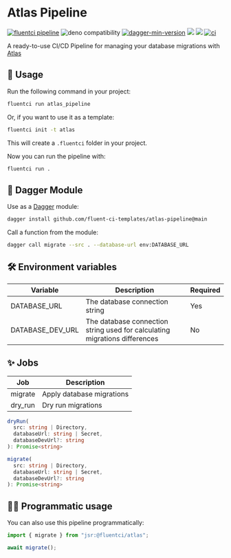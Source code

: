 # Atlas Pipeline

[![fluentci pipeline](https://shield.fluentci.io/x/atlas_pipeline)](https://pkg.fluentci.io/atlas_pipeline)
![deno compatibility](https://shield.deno.dev/deno/^1.41)
[![dagger-min-version](https://shield.fluentci.io/dagger/v0.11.7)](https://dagger.io)
[![](https://jsr.io/badges/@fluentci/atlas)](https://jsr.io/@fluentci/atlas)
[![](https://img.shields.io/codecov/c/gh/fluent-ci-templates/atlas-pipeline)](https://codecov.io/gh/fluent-ci-templates/atlas-pipeline)
[![ci](https://github.com/fluent-ci-templates/atlas-pipeline/actions/workflows/ci.yml/badge.svg)](https://github.com/fluent-ci-templates/atlas-pipeline/actions/workflows/ci.yml)

A ready-to-use CI/CD Pipeline for managing your database migrations with [Atlas](https://atlasgo.io/)

## 🚀 Usage

Run the following command in your project:

```bash
fluentci run atlas_pipeline
```

Or, if you want to use it as a template:

```bash
fluentci init -t atlas
```

This will create a `.fluentci` folder in your project.

Now you can run the pipeline with:

```bash
fluentci run .
```

## 🧩 Dagger Module

Use as a [Dagger](https://dagger.io) module:

```bash
dagger install github.com/fluent-ci-templates/atlas-pipeline@main
```

Call a function from the module:

```bash
dagger call migrate --src . --database-url env:DATABASE_URL
```

## 🛠️ Environment variables

| Variable         | Description                    | Required |
| ---------------- | ------------------------------ | -------- |
| DATABASE_URL     | The database connection string | Yes      |
| DATABASE_DEV_URL | The database connection string used for calculating migrations differences | No      |

## ✨ Jobs

| Job       | Description               |
| --------- | ------------------------- |
| migrate   | Apply database migrations |
| dry_run   | Dry run migrations        |

```typescript
dryRun(
  src: string | Directory,
  databaseUrl: string | Secret,
  databaseDevUrl?: string
): Promise<string>

migrate(
  src: string | Directory,
  databaseUrl: string | Secret,
  databaseDevUrl?: string
): Promise<string> 
```

## 👨‍💻 Programmatic usage

You can also use this pipeline programmatically:

```ts
import { migrate } from "jsr:@fluentci/atlas";

await migrate();
```
